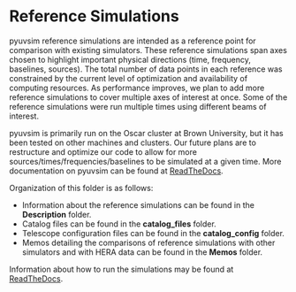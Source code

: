 # Reference Simulations

pyuvsim reference simulations are intended as a reference point for comparison
with existing simulators. These reference simulations span axes chosen to
highlight important physical directions (time, frequency, baselines, sources).
The total number of data points in each reference was constrained by the current
level of optimization and availability of computing resources. As performance
improves, we plan to add more reference simulations to cover multiple axes of
interest at once. Some of the reference simulations were run multiple times using
different beams of interest.

pyuvsim is primarily run on the Oscar cluster at Brown University, but it has
been tested on other machines and clusters.
Our future plans are to restructure and optimize our code to allow for more
sources/times/frequencies/baselines to be simulated at a given time.
More documentation on pyuvsim can be found at [ReadTheDocs](https://pyuvsim.readthedocs.io/en/latest/).

Organization of this folder is as follows:
 - Information about the reference simulations can be found in the **Description** folder.
 - Catalog files can be found in the **catalog_files** folder.
 - Telescope configuration files can be found in the **catalog_config** folder.
 - Memos detailing the comparisons of reference simulations with other simulators
 and with HERA data can be found in the **Memos** folder.

Information about how to run the simulations may be found at
[ReadTheDocs](https://pyuvsim.readthedocs.io/en/latest/usage.html).
